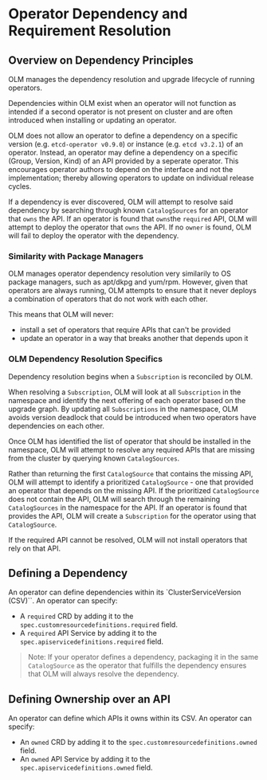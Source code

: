 # Operator Dependency and Requirement Resolution

## Overview on Dependency Principles

OLM manages the dependency resolution and upgrade lifecycle of running operators.

Dependencies within OLM exist when an operator will not function as intended if a second operator is not present on cluster and are often introduced when installing or updating an operator.

OLM does not allow an operator to define a dependency on a specific version (e.g. `etcd-operator v0.9.0`) or instance (e.g. `etcd v3.2.1`) of an operator. Instead, an operator may define a dependency on a specific (Group, Version, Kind) of an API provided by a seperate operator. This encourages operator authors to depend on the interface and not the implementation; thereby allowing operators to update on individual release cycles.

If a dependency is ever discovered, OLM will attempt to resolve said dependency by searching through known `CatalogSources` for an operator that `owns` the API. If an operator is found that `owns`the `required` API, OLM will attempt to deploy the operator that `owns` the API. If no `owner` is found, OLM will fail to deploy the operator with the dependency.

### Similarity with Package Managers

OLM manages operator dependency resolution very similarily to OS package managers, such as apt/dkpg and yum/rpm. However, given that operators are always running, OLM attempts to ensure that it never deploys a combination of operators that do not work with each other.

This means that OLM will never:

* install a set of operators that require APIs that can't be provided
* update an operator in a way that breaks another that depends upon it

### OLM Dependency Resolution Specifics

Dependency resolution begins when a `Subscription` is reconciled by OLM.

When resolving a `Subscription`, OLM will look at all `Subscription` in the namespace and identify the next offering of each operator based on the upgrade graph. By updating all `Subscriptions` in the namespace, OLM avoids version deadlock that could be introduced when two operators have dependencies on each other.

Once OLM has identified the list of operator that should be installed in the namespace, OLM will attempt to resolve any required APIs that are missing from the cluster by querying known `CatalogSources`.

Rather than returning the first `CatalogSource` that contains the missing API, OLM will attempt to identify a  prioritized `CatalogSource` - one that provided an operator that depends on the missing API. If the prioritized `CatalogSource` does not contain the API, OLM will search through the remaining `CatalogSources` in the namespace for the API. If an operator is found that provides the API, OLM will create a `Subscription` for the operator using that `CatalogSource`.

If the required API cannot be resolved, OLM will not install operators that rely on that API.

## Defining a Dependency

An operator can define dependencies within its `ClusterServiceVersion (CSV)``. An operator can specify:

* A `required` CRD by adding it to the `spec.customresourcedefinitions.required` field.
* A `required` API Service by adding it to the `spec.apiservicedefinitions.required` field.

> Note: If your operator defines a dependency, packaging it in the same `CatalogSource` as the operator that fulfills the dependency ensures that OLM will always resolve the dependency.

## Defining Ownership over an API

An operator can define which APIs it owns within its CSV. An operator can specify:

* An `owned` CRD by adding it to the `spec.customresourcedefinitions.owned` field.
* An `owned` API Service by adding it to the `spec.apiservicedefinitions.owned` field.
